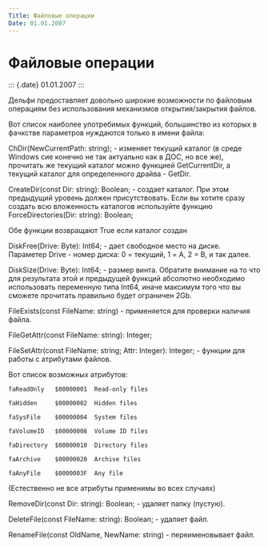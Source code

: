 ```yaml
---
Title: Файловые операции
Date: 01.01.2007
---
```



Файловые операции
=================

::: {.date}
01.01.2007
:::

Дельфи предоставляет довольно широкие возможности по файловым операциям
без использования механизмов открытия/закрытия файлов.

Вот список наиболее употребимых функций, большинство из которых в
фачкстве параметров нуждаются только в имени файла:

ChDir(NewCurrentPath: string); - изменяет текущий каталог (в среде
Windows сие конечно не так актуально как в ДОС, но все же), прочитать же
текущий каталог можно функцией GetCurrentDir, а текущий каталог для
определенного драйва - GetDir.

CreateDir(const Dir: string): Boolean; - создает каталог. При этом
предыдущий уровень должен присутствовать. Если вы хотите сразу создать
всю вложенность каталогов используйте функцию ForceDirectories(Dir: string): Boolean;

Обе функции возвращают True если каталог создан

DiskFree(Drive: Byte): Int64; - дает свободное место на диске.
Параметер Drive - номер диска: 0 = текущий, 1 = A, 2 = B, и так далее.

DiskSize(Drive: Byte): Int64; - размер винта. Обратите внимание на то
что для результата этой и предыдущей функций абсолютно необходимо
использовать переменную типа Int64, иначе максимум того что вы сможете
прочитать правильно будет ограничен 2Gb.

FileExists(const FileName: string) - применяется для проверки наличия файла.

FileGetAttr(const FileName: string): Integer;

FileSetAttr(const FileName: string; Attr: Integer): Integer; - функции
для работы с атрибутами файлов.

Вот список возможных атрибутов:

    faReadOnly   $00000001  Read-only files

    faHidden     $00000002  Hidden files

    faSysFile    $00000004  System files

    faVolumeID   $00000008  Volume ID files

    faDirectory  $00000010  Directory files

    faArchive    $00000020  Archive files

    faAnyFile    $0000003F  Any file

(Естественно не все атрибуты применимы во всех случаях)

RemoveDir(const Dir: string): Boolean; - удаляет папку (пустую).

DeleteFile(const FileName: string): Boolean; - удаляет файл.

RenameFile(const OldName, NewName: string) - переименовывает файл.
